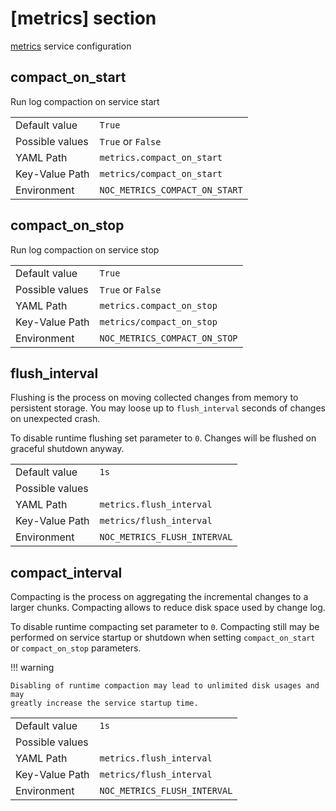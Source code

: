 # [metrics] section

[metrics](../services/metrics.md) service configuration

## compact_on_start

Run log compaction on service start

|                 |                                |
| --------------- | ------------------------------ |
| Default value   | `True`                         |
| Possible values | `True` or `False`              |
| YAML Path       | `metrics.compact_on_start`     |
| Key-Value Path  | `metrics/compact_on_start`     |
| Environment     | `NOC_METRICS_COMPACT_ON_START` |

## compact_on_stop

Run log compaction on service stop

|                 |                               |
| --------------- | ----------------------------- |
| Default value   | `True`                        |
| Possible values | `True` or `False`             |
| YAML Path       | `metrics.compact_on_stop`     |
| Key-Value Path  | `metrics/compact_on_stop`     |
| Environment     | `NOC_METRICS_COMPACT_ON_STOP` |

## flush_interval

Flushing is the process on moving collected changes from memory to persistent storage.
You may loose up to `flush_interval` seconds of changes on unexpected crash.

To disable runtime flushing set parameter to `0`. Changes will be flushed on
graceful shutdown anyway.

|                 |                              |
| --------------- | ---------------------------- |
| Default value   | `1s`                         |
| Possible values |                              |
| YAML Path       | `metrics.flush_interval`     |
| Key-Value Path  | `metrics/flush_interval`     |
| Environment     | `NOC_METRICS_FLUSH_INTERVAL` |

## compact_interval

Compacting is the process on aggregating the incremental changes to a larger chunks.
Compacting allows to reduce disk space used by change log.

To disable runtime compacting set parameter to `0`. Compacting still may be performed
on service startup or shutdown when setting `compact_on_start` or `compact_on_stop`
parameters.

!!! warning

    Disabling of runtime compaction may lead to unlimited disk usages and may
    greatly increase the service startup time.

|                 |                              |
| --------------- | ---------------------------- |
| Default value   | `1s`                         |
| Possible values |                              |
| YAML Path       | `metrics.flush_interval`     |
| Key-Value Path  | `metrics/flush_interval`     |
| Environment     | `NOC_METRICS_FLUSH_INTERVAL` |



